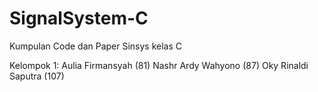 # SignalSystem-C
Kumpulan Code dan Paper Sinsys kelas C


Kelompok 1:
Aulia Firmansyah (81)
Nashr Ardy Wahyono (87)
Oky Rinaldi Saputra (107)